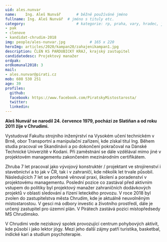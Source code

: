 ```yaml
---
uid: ales.nunvar
name:    Ing. Aleš Nunvář		# běžně používáné jméno
fullname: Ing. Aleš Nunvář	# jméno s tituly etc.
category:                 		# kategorie: rp, praha, vary, hradec, jmk, senat
- pak
- clenove
- kandidat-chrudim-2018
img: people/ales-nunvar.jpg           # 165 x 220
heroImg: articles/2020/kampan20/zahajenikampan1.jpg
description: ČLEN KS PARDUBICKÝ KRAJ, krajský zastupitel
candidatedesc: Projektový manažer 
ordpak: 
ordkomunal2018: 3
mail:
- ales.nunvar@pirati.cz
mob: 608 530 251
age: 39
profiles:
  github: 
  facebook: https://www.facebook.com/PiratskyMistostarosta/
  twitter:
  linkedin:
---
```

**Aleš Nunvář se narodil 24. července 1979, pochází ze Slatiňan a od roku 2011 žije v Chrudimi.**


Vystudoval Fakultu strojního inženýrství na Vysokém učení technickém v Brně, obor Transportní a manipulační zařízení, kde získal titul Ing. Během studia pracoval ve Skandinávii a po dokončení pokračoval na Dánské Technické Univerzitě v Kodani. Při zaměstnání se dále vzdělával mimo jiné v projektovém managementu zakončeném mezinárodním certifikátem.


Zhruba 7 let pracoval jako vývojový konstruktér / projektant ve strojírenství i stavebnictví a to jak v ČR, tak i v zahraničí, kde několik let trvale působil. Následujících 7 let se profesně věnoval praxi, školení a poradenství v projektovému managementu. Poslední pozice co zastával před aktivním vstupem do politiky byl projektový manažer zahraničních dodávkových projektů v oblasti sledování a řízení leteckého provozu. V roce 2018 byl zvolen do zastupitelstva města Chrudim, kde je aktuálně neuvolněným místostarostou. V gesci má odbory investic a životního prostředí, dále je určený zastupitel pro územní plán. V Pirátech zastává pozici místopředsedy MS Chrudimsko.


V Chrudimi vede neziskový spolek provozující centrum pohybových aktivit, kde působí i jako lektor jógy. Mezi jeho další zájmy patří turistika, basketbal, indické kari a studium psychoterapie.

